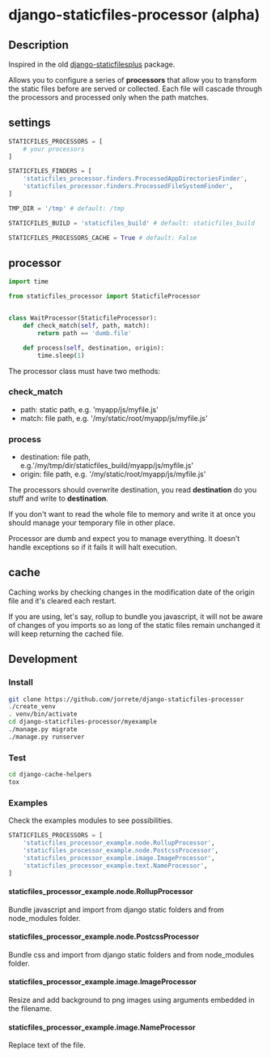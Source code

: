 # django-staticfiles-processor (alpha)

## Description

Inspired in the old [django-staticfilesplus](https://github.com/evansd/django-staticfilesplus) package.

Allows you to configure a series of **processors** that allow you to transform the static files before are served or collected. Each file will cascade through the processors and processed only when the path matches.

## settings
```python
STATICFILES_PROCESSORS = [
    # your processors
]

STATICFILES_FINDERS = [
    'staticfiles_processor.finders.ProcessedAppDirectoriesFinder',
    'staticfiles_processor.finders.ProcessedFileSystemFinder',
]

TMP_DIR = '/tmp' # default: /tmp

STATICFILES_BUILD = 'staticfiles_build' # default: staticfiles_build

STATICFILES_PROCESSORS_CACHE = True # default: False
```

## processor

``` python
import time

from staticfiles_processor import StaticfileProcessor


class WaitProcessor(StaticfileProcessor):
    def check_match(self, path, match):
        return path == 'dumb.file'

    def process(self, destination, origin):
        time.sleep(1)
```

The processor class must have two methods:

### check_match

- path: static path, e.g. 'myapp/js/myfile.js'
- match: file path, e.g. '/my/static/root/myapp/js/myfile.js'

### process

- destination: file path, e.g.'/my/tmp/dir/staticfiles_build/myapp/js/myfile.js'
- origin: file path, e.g. '/my/static/root/myapp/js/myfile.js'

The processors should overwrite destination, you read **destination** do you stuff and write to **destination**.

If you don't want to read the whole file to memory and write it at once you should manage your temporary file in other place.

Processor are dumb and expect you to manage everything. It doesn't handle exceptions so if it fails it will halt execution.

## cache
Caching works by checking changes in the modification date of the origin file and it's cleared each restart.

If you are using, let's say, rollup to bundle you javascript, it will not be aware of changes of you imports so as long of the static files remain unchanged it will keep returning the cached file.

## Development

### Install

```bash
git clone https://github.com/jorrete/django-staticfiles-processor
./create_venv
. venv/bin/activate
cd django-staticfiles-processor/myexample
./manage.py migrate
./manage.py runserver
```

### Test

```bash
cd django-cache-helpers
tox
```

### Examples
Check the examples modules to see possibilities.

```python
STATICFILES_PROCESSORS = [
    'staticfiles_processor_example.node.RollupProcessor',
    'staticfiles_processor_example.node.PostcssProcessor',
    'staticfiles_processor_example.image.ImageProcessor',
    'staticfiles_processor_example.text.NameProcessor',
]
```

#### staticfiles_processor_example.node.RollupProcessor

Bundle javascript and import from django static folders and from node_modules folder.

#### staticfiles_processor_example.node.PostcssProcessor

Bundle css and import from django static folders and from node_modules folder.

#### staticfiles_processor_example.image.ImageProcessor

Resize and add background to png images using arguments embedded in the filename.

#### staticfiles_processor_example.image.NameProcessor

Replace text of the file.
